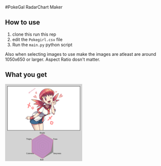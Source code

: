 #PokeGal RadarChart Maker

## How to use
 
1. clone this run this rep
2. edit the `Pokegirl.csv` file
3. Run the `main.py` python script

Also  when selecting images to use make the images are atleast are around 1050x650 or larger. Aspect Ratio dosn't matter. 

## What you get

<img id="girl" width="50%" src="charts/11_Whitney.png">
